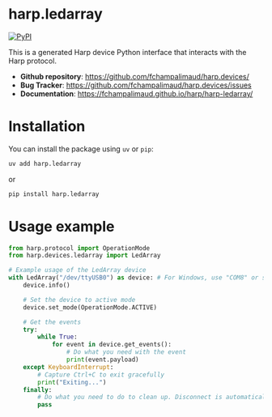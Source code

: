 # harp.ledarray

[![PyPI](https://img.shields.io/pypi/v/harp.ledarray)](https://pypi.org/project/harp.ledarray/)

This is a generated Harp device Python interface that interacts with the Harp protocol.

- **Github repository**: <https://github.com/fchampalimaud/harp.devices/>
- **Bug Tracker**: <https://github.com/fchampalimaud/harp.devices/issues>
- **Documentation**: <https://fchampalimaud.github.io/harp/harp-ledarray/>

# Installation
You can install the package using `uv` or `pip`:

```bash
uv add harp.ledarray
```
or

```bash
pip install harp.ledarray
```

# Usage example

```python
from harp.protocol import OperationMode
from harp.devices.ledarray import LedArray

# Example usage of the LedArray device
with LedArray("/dev/ttyUSB0") as device: # For Windows, use "COM8" or similar
    device.info()

    # Set the device to active mode
    device.set_mode(OperationMode.ACTIVE)

    # Get the events
    try:
        while True:
            for event in device.get_events():
                # Do what you need with the event
                print(event.payload)
    except KeyboardInterrupt:
        # Capture Ctrl+C to exit gracefully
        print("Exiting...")
    finally:
        # Do what you need to do to clean up. Disconnect is automatically called with the "with" statement.
        pass
```
